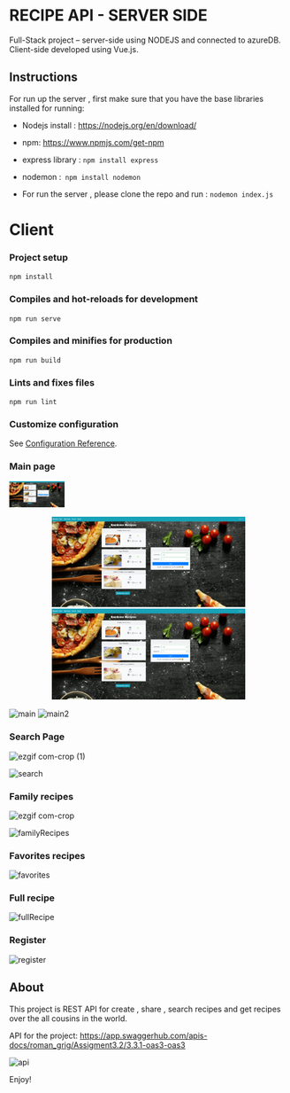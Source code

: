 # RECIPE API - SERVER SIDE

Full-Stack project – server-side using NODEJS and connected to azureDB. Client-side developed using Vue.js.

## Instructions 
For run up the server , first make sure that you have the base libraries installed for running:

- Nodejs install : https://nodejs.org/en/download/
- npm: https://www.npmjs.com/get-npm
- express library  : `npm install express`
- nodemon :` npm install nodemon`

- For run the server , please clone the repo and run : `nodemon index.js`


# Client

### Project setup
```
npm install
```

### Compiles and hot-reloads for development
```
npm run serve
```

### Compiles and minifies for production
```
npm run build
```

### Lints and fixes files
```
npm run lint
```

### Customize configuration
See [Configuration Reference](https://cli.vuejs.org/config/).


### Main page

<img src="images/main.PNG" width="100">

<p align="center">
  <img src="images/main.PNG" width="350" title="hover text">
  <img src="images/main.PNG" width="350" alt="accessibility text">
</p>

![main](https://user-images.githubusercontent.com/57832721/88471726-04cc9280-cf15-11ea-8d8d-5bfc1764235c.PNG)
![main2](https://user-images.githubusercontent.com/57832721/88471739-1f067080-cf15-11ea-9efc-7ca6fdc5f400.PNG)
### Search Page
![ezgif com-crop (1)](https://user-images.githubusercontent.com/57832721/88471928-157e0800-cf17-11ea-9e66-3b2eb3bfd3f2.gif)

![search](https://user-images.githubusercontent.com/57832721/88471748-35143100-cf15-11ea-9d02-6be81d149dc9.PNG)
### Family recipes

![ezgif com-crop](https://user-images.githubusercontent.com/57832721/88471869-853fc300-cf16-11ea-8d39-a7800eeab0eb.gif)


![familyRecipes](https://user-images.githubusercontent.com/57832721/88471753-43624d00-cf15-11ea-900e-95374b482adb.PNG)
### Favorites recipes
![favorites](https://user-images.githubusercontent.com/57832721/88471755-5248ff80-cf15-11ea-8d39-e422594bd8f1.PNG)
### Full recipe
![fullRecipe](https://user-images.githubusercontent.com/57832721/88471764-6987ed00-cf15-11ea-8bb6-439b2ab28627.PNG)
### Register
![register](https://user-images.githubusercontent.com/57832721/88471784-9b00b880-cf15-11ea-9939-438a32848815.PNG)





## About

This project is REST API for create , share , search recipes and get recipes over the all cousins in the world.

API for the project: https://app.swaggerhub.com/apis-docs/roman_grig/Assigment3.2/3.3.1-oas3-oas3

![api](https://user-images.githubusercontent.com/57832721/88471698-ccc54f80-cf14-11ea-8cdd-9fff239aba62.PNG)


Enjoy!

